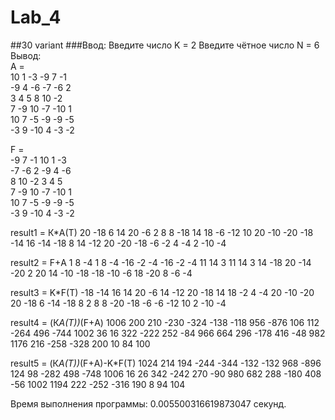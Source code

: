 # Lab_4 
##30 variant 
###Ввод: 
Введите число K = 2 
Введите чётное число N = 6 
Вывод:  
A =  
10 1 -3 -9 7 -1  
-9 4 -6 -7 -6 2  
3 4 5 8 10 -2  
7 -9 10 -7 -10 1  
10 7 -5 -9 -9 -5  
-3 9 -10 4 -3 -2  
 
F =  
-9 7 -1 10 1 -3  
-7 -6 2 -9 4 -6  
8 10 -2 3 4 5  
7 -9 10 -7 -10 1  
10 7 -5 -9 -9 -5  
-3 9 -10 4 -3 -2  
 
result1 = К*A(T)
20 -18 6 14 20 -6 
2 8 8 -18 14 18 
-6 -12 10 20 -10 -20 
-18 -14 16 -14 -18 8 
14 -12 20 -20 -18 -6 
-2 4 -4 2 -10 -4 

result2 = F+А
1 8 -4 1 8 -4 
-16 -2 -4 -16 -2 -4 
11 14 3 11 14 3 
14 -18 20 -14 -20 2 
20 14 -10 -18 -18 -10 
-6 18 -20 8 -6 -4 

result3 = K*F(T)
-18 -14 16 14 20 -6 
14 -12 20 -18 14 18 
-2 4 -4 20 -10 -20 
20 -18 6 -14 -18 8 
2 8 8 -20 -18 -6 
-6 -12 10 2 -10 -4 

result4 = (К*A(T))*(F+А)
1006 200 210 -230 -324 -138 
-118 956 -876 106 112 -264 
496 -744 1002 36 16 322 
-222 252 -84 966 664 296 
-178 416 -48 982 1176 216 
-258 -328 200 10 84 100 

result5 = (К*A(T))*(F+А)-K*F(T)
1024 214 194 -244 -344 -132 
-132 968 -896 124 98 -282 
498 -748 1006 16 26 342 
-242 270 -90 980 682 288 
-180 408 -56 1002 1194 222 
-252 -316 190 8 94 104 

Время выполнения программы: 0.005500316619873047 секунд.
